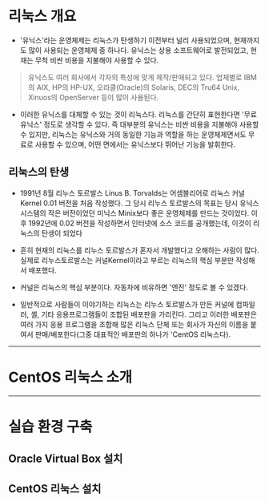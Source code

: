 # 리눅스 개요

- '유닉스'라는 운영체제는 리눅스가 탄생하기 이전부터 널리 사용되었으며, 현재까지도 많이 사용되는 운영체제 중 하나다. 유닉스는 상용 소프트웨어로 발전되었고, 현재는 무척 비싼 비용을 지불해야 사용할 수 있다.

> 유닉스도 여러 회사에서 각자의 특성에 맞게 제작/판매되고 있다. 업체별로 IBM의 AIX, HP의 HP-UX, 오라클(Oracle)의 Solaris, DEC의 Tru64 Unix, Xinuos의 OpenServer 등이 많이 사용된다.

- 이러한 유닉스를 대체할 수 있는 것이 리눅스다. 리눅스를 간단히 표현한다면 '무료 유닉스' 정도로 생각할 수 있다. 즉 대부분의 유닉스는 비싼 비용을 지불해야 사용할 수 있지만, 리눅스는 유닉스와 거의 동일한 기능과 역할을 하는 운영체제면서도 무료로 사용할 수 있으며, 어떤 면에서는 유닉스보다 뛰어난 기능을 발휘한다.

## 리눅스의 탄생

- 1991년 8월 리누스 토르발스 Linus B. Torvalds는 어셈블리어로 리눅스 커널 Kernel 0.01 버전을 처음 작성했다. 그 당시 리누스 토르발스의 목표는 당시 유닉스 시스템의 작은 버전이었던 미닉스 Minix보다 좋은 운영체제를 만드는 것이었다. 이후 1992년에 0.02 버전을 작성하면서 인터넷에 소스 코드를 공개했는데, 이것이 리눅스의 탄생이 되었다

- 흔히 현재의 리눅스를 리누스 토르발스가 혼자서 개발했다고 오해하는 사람이 많다. 실제로 리누스토르발스는 커널Kernel이라고 부르는 리눅스의 핵심 부분만 작성해서 배포했다.

- 커널은 리눅스의 핵심 부분이다. 자동차에 비유하면 '엔진' 정도로 볼 수 있겠다.

- 일반적으로 사람들이 이야기하는 리눅스는 리누스 토르발스가 만든 커널에 컴파일러, 셸, 기타 응용프로그램들이 조합된 배포판을 가리킨다. 그리고 이러한 배포판은 여러 가지 응용 프로그램을 조합해 많은 리눅스 단체 또는 회사가 자신의 이름을 붙여서 판매/배포한다(그중 대표적인 배포판의 하나가 'CentOS 리눅스다).



* * * 

# CentOS 리눅스 소개

* * * 
# 실습 환경 구축

## Oracle Virtual Box 설치

## CentOS 리눅스 설치